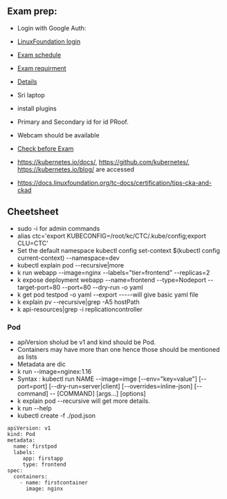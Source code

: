 ## Exam  prep:
- Login with Google Auth:
- [LinuxFoundation login](https://trainingportal.linuxfoundation.org/learn/course/certified-kubernetes-application-developer-ckad/exam/exam)
- [Exam schedule](https://www.examslocal.com/)
- [Exam requirment](https://www.examslocal.com/#)
- [Details](https://www.examslocal.com/ScheduleExam/Payment)
- Sri laptop
- install plugins
- Primary and Secondary id for id PRoof.
- Webcam should be available 
- [Check before Exam](https://trainingportal.linuxfoundation.org/learn/course/certified-kubernetes-application-developer-ckad/exam/exam)

- https://kubernetes.io/docs/, https://github.com/kubernetes/,  https://kubernetes.io/blog/ are accessed
- https://docs.linuxfoundation.org/tc-docs/certification/tips-cka-and-ckad

## Cheetsheet
- sudo -i for admin commands
- alias ctc='export KUBECONFIG=/root/kc/CTC/.kube/config;export CLU=CTC'
- Set the default namespace kubectl config set-context $(kubectl config current-context) --namespace=dev
- kubectl explain pod --recursive|more
- k run webapp --image=nginx --labels="tier=frontend" --replicas=2
- k expose deployment webapp --name=frontend --type=Nodeport --target-port=80 --port=80 --dry-run -o yaml
- k get pod testpod -o yaml --export -----will give basic yaml file
- k explain pv --recursive|grep -A5 hostPath
- k api-resources|grep -i replicationcontroller
### Pod
- apiVersion sholud be v1 and kind should be Pod.
- Containers may have more than one hence those should be mentioned as lists
- Metadata are dic
- k run <pod name> --image=nginex:1.16 
- Syntax : kubectl run NAME --image=imge [--env="key=value"] [--port=port] [--dry-run=server|client] [--overrides=inline-json]
[--command] -- [COMMAND] [args...] [options]
- k explain pod --recursive will get more details.
- k run --help 
- kubectl create -f ./pod.json
  

```
apiVersion: v1
kind: Pod
metadata:
  name: firstpod
  labels:
     app: firstapp
     type: frontend
spec:
  containers: 
    - name: firstcontainer
      image: nginx
```

